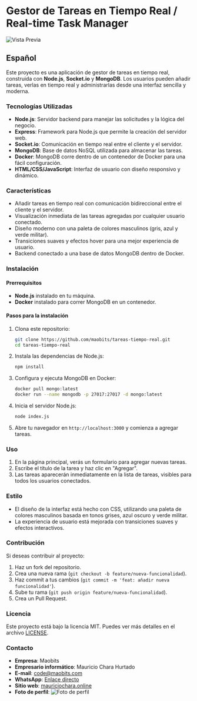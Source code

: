 # Gestor de Tareas en Tiempo Real / Real-time Task Manager

![Vista Previa](https://i.ibb.co/S3ZSY3L/tareas-tiempo-real.png)

## Español

Este proyecto es una aplicación de gestor de tareas en tiempo real, construida con **Node.js**, **Socket.io** y **MongoDB**. Los usuarios pueden añadir tareas, verlas en tiempo real y administrarlas desde una interfaz sencilla y moderna.

### Tecnologías Utilizadas

- **Node.js**: Servidor backend para manejar las solicitudes y la lógica del negocio.
- **Express**: Framework para Node.js que permite la creación del servidor web.
- **Socket.io**: Comunicación en tiempo real entre el cliente y el servidor.
- **MongoDB**: Base de datos NoSQL utilizada para almacenar las tareas.
- **Docker**: MongoDB corre dentro de un contenedor de Docker para una fácil configuración.
- **HTML/CSS/JavaScript**: Interfaz de usuario con diseño responsivo y dinámico.

### Características

- Añadir tareas en tiempo real con comunicación bidireccional entre el cliente y el servidor.
- Visualización inmediata de las tareas agregadas por cualquier usuario conectado.
- Diseño moderno con una paleta de colores masculinos (gris, azul y verde militar).
- Transiciones suaves y efectos hover para una mejor experiencia de usuario.
- Backend conectado a una base de datos MongoDB dentro de Docker.

### Instalación

#### Prerrequisitos

- **Node.js** instalado en tu máquina.
- **Docker** instalado para correr MongoDB en un contenedor.

#### Pasos para la instalación

1. Clona este repositorio:

    ```bash
    git clone https://github.com/maobits/tareas-tiempo-real.git
    cd tareas-tiempo-real
    ```

2. Instala las dependencias de Node.js:

    ```bash
    npm install
    ```

3. Configura y ejecuta MongoDB en Docker:

    ```bash
    docker pull mongo:latest
    docker run --name mongodb -p 27017:27017 -d mongo:latest
    ```

4. Inicia el servidor Node.js:

    ```bash
    node index.js
    ```

5. Abre tu navegador en `http://localhost:3000` y comienza a agregar tareas.

### Uso

1. En la página principal, verás un formulario para agregar nuevas tareas.
2. Escribe el título de la tarea y haz clic en "Agregar".
3. Las tareas aparecerán inmediatamente en la lista de tareas, visibles para todos los usuarios conectados.

### Estilo

- El diseño de la interfaz está hecho con CSS, utilizando una paleta de colores masculinos basada en tonos grises, azul oscuro y verde militar.
- La experiencia de usuario está mejorada con transiciones suaves y efectos interactivos.

### Contribución

Si deseas contribuir al proyecto:

1. Haz un fork del repositorio.
2. Crea una nueva rama (`git checkout -b feature/nueva-funcionalidad`).
3. Haz commit a tus cambios (`git commit -m 'feat: añadir nueva funcionalidad'`).
4. Sube tu rama (`git push origin feature/nueva-funcionalidad`).
5. Crea un Pull Request.

### Licencia

Este proyecto está bajo la licencia MIT. Puedes ver más detalles en el archivo [LICENSE](LICENSE).

### Contacto

- **Empresa**: Maobits
- **Empresario informático**: Mauricio Chara Hurtado
- **E-mail**: [code@maobits.com](mailto:code@maobits.com)
- **WhatsApp**: [Enlace directo](https://wa.me/573153774638?text=Deseo%20m%C3%A1s%20informaci%C3%B3n%20del%20repositorio)
- **Sitio web**: [mauriciochara.online](http://mauriciochara.online)
- **Foto de perfil**: ![Foto de perfil](https://i.ibb.co/b1P2ZsG/foto-perfil-maobits.jpg)
